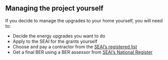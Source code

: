 ##  Managing the project yourself

If you decide to manage the upgrades to your home yourself, you will need to:

  * Decide the energy upgrades you want to do 
  * Apply to the SEAI for the grants yourself 
  * Choose and pay a contractor from the [ SEAI’s registered list ](https://hes.seai.ie/GrantProcess/ContractorSearch.aspx)
  * Get a final BER using a BER assessor from [ SEAI’s National Register ](https://ndber.seai.ie/Pass/assessors/search.aspx)
